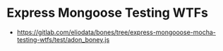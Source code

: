 # Express Mongoose Testing WTFs

* https://gitlab.com/eliodata/bones/tree/express-mongooose-mocha-testing-wtfs/test/adon_boney.js

